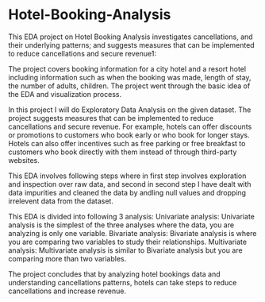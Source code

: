 # Hotel-Booking-Analysis
This EDA project on Hotel Booking Analysis investigates cancellations, and their underlying patterns; and suggests measures that can be implemented to reduce cancellations and secure revenue1:

The project covers booking information for a city hotel and a resort hotel including information such as when the booking was made, length of stay, the number of adults, children. The project went through the basic idea of the EDA and visualization process.

In this project I will do Exploratory Data Analysis on the given dataset. The project suggests measures that can be implemented to reduce cancellations and secure revenue. For example, hotels can offer discounts or promotions to customers who book early or who book for longer stays. Hotels can also offer incentives such as free parking or free breakfast to customers who book directly with them instead of through third-party websites.

This EDA involves following steps where in first step involves exploration and inspection over raw data, and second in second step I have dealt with data impurities and cleaned the data by andling null values and dropping irrelevent data from the dataset.

This EDA is divided into following 3 analysis: Univariate analysis: Univariate analysis is the simplest of the three analyses where the data, you are analyzing is only one variable. Bivariate analysis: Bivariate analysis is where you are comparing two variables to study their relationships. Multivariate analysis: Multivariate analysis is similar to Bivariate analysis but you are comparing more than two variables.

The project concludes that by analyzing hotel bookings data and understanding cancellations patterns, hotels can take steps to reduce cancellations and increase revenue.

